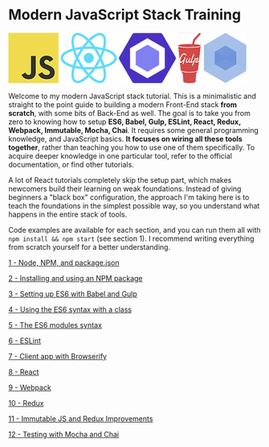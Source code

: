 # Modern JavaScript Stack Training

![JS](/img/js.png)
![React](/img/react.png)
![ESLint](/img/eslint.png)
![Gulp](/img/gulp.png)
![Webpack](/img/webpack.png)


Welcome to my modern JavaScript stack tutorial. This is a minimalistic and straight to the point guide to building a modern Front-End stack **from scratch**, with some bits of Back-End as well. The goal is to take you from zero to knowing how to setup **ES6, Babel, Gulp, ESLint, React, Redux, Webpack, Immutable, Mocha, Chai**. It requires some general programming knowledge, and JavaScript basics. **It focuses on wiring all these tools together**, rather than teaching you how to use one of them specifically. To acquire deeper knowledge in one particular tool, refer to the official documentation, or find other tutorials.

A lot of React tutorials completely skip the setup part, which makes newcomers build their learning on weak foundations. Instead of giving beginners a "black box" configuration, the approach I'm taking here is to teach the foundations in the simplest possible way, so you understand what happens in the entire stack of tools.

Code examples are available for each section, and you can run them all with `npm install && npm start` (see section 1). I recommend writing everything from scratch yourself for a better understanding.

[1 - Node, NPM, and package.json](/1-npm-and-package-json)

[2 - Installing and using an NPM package](/2-packages)

[3 - Setting up ES6 with Babel and Gulp](/3-es6-babel-gulp)

[4 - Using the ES6 syntax with a class](/4-es6-syntax-class)

[5 - The ES6 modules syntax](/5-es6-modules-syntax)

[6 - ESLint](/6-eslint)

[7 - Client app with Browserify](/7-client-browserify)

[8 - React](/8-react)

[9 - Webpack](/9-webpack)

[10 - Redux](/10-redux)

[11 - Immutable JS and Redux Improvements](/11-immutable-redux-improvements)

[12 - Testing with Mocha and Chai](/12-testing-mocha-chai)
